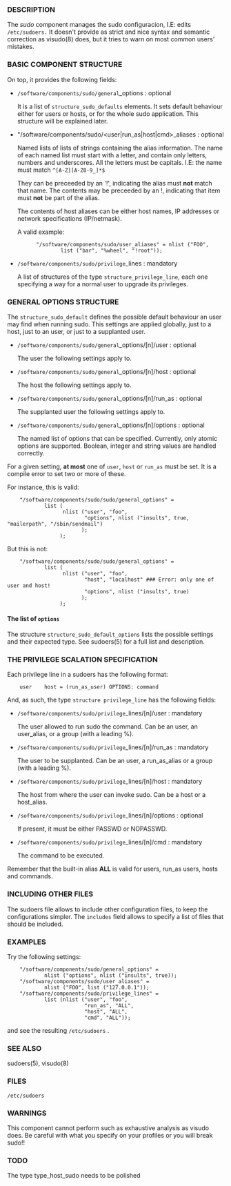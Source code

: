 ### DESCRIPTION

The _sudo_ component manages the sudo configuracion, I.E: edits
`/etc/sudoers.` It doesn't provide as strict and nice syntax and
semantic correction as visudo(8) does, but it tries to warn on most
common users' mistakes.

### BASIC COMPONENT STRUCTURE

On top, it provides the following fields:

- `/software/components/sudo/general`\_options : optional

    It is a list of `structure_sudo_defaults` elements. It sets default
    behaviour either for users or hosts, or for the whole sudo
    application. This structure will be explained later.

- "/software/components/sudo/<user|run\_as|host|cmd>\_aliases :
optional

    Named lists of lists of strings containing the alias information.  The
    name of each named list must start with a letter, and contain only
    letters, numbers and underscores. All the letters must be
    capitals. I.E: the name must match `^[A-Z][A-Z0-9_]*$`

    They can be preceeded by an '!', indicating the alias must **not**
    match that name. The contents may be preceeded by an !, indicating
    that item must **not** be part of the alias.

    The contents of host aliases can be either host names, IP addresses or
    network specifications (IP/netmask).

    A valid example:

            "/software/components/sudo/user_aliases" = nlist ("FOO",
                    list ("bar", "%wheel", "!root"));

- `/software/components/sudo/privilege`\_lines : mandatory

    A list of structures of the type `structure_privilege_line`, each one
    specifying a way for a normal user to upgrade its privileges.

### GENERAL OPTIONS STRUCTURE

The `structure_sudo_default` defines the possible default behaviour
an user may find when running sudo. This settings are applied
globally, just to a host, just to an user, or just to a supplanted
user.

- `/software/components/sudo/general`\_options/\[n\]/user : optional

    The user the following settings apply to.

- `/software/components/sudo/general`\_options/\[n\]/host : optional

    The host the following settings apply to.

- `/software/components/sudo/general`\_options/\[n\]/run\_as : optional

    The supplanted user the following settings apply to.

- `/software/components/sudo/general`\_options/\[n\]/options : optional

    The named list of options that can be specified. Currently, only
    atomic options are supported.
    Boolean, integer and string values are handled correctly.

For a given setting, **at most** one of `user`, `host` or `run_as`
must be set. It is a compile error to set two or more of these.

For instance, this is valid:

        "/software/components/sudo/sudo/general_options" =
                list (
                      nlist ("user", "foo",
                             "options", nlist ("insults", true, "mailerpath", "/sbin/sendmail")
                            );
                     );

But this is not:

        "/software/components/sudo/sudo/general_options" =
                list (
                      nlist ("user", "foo",
                             "host", "localhost" ### Error: only one of user and host!
                             "options", nlist ("insults", true)
                            );
                     );

#### The list of `options`

The structure `structure_sudo_default_options` lists the possible
settings and their expected type. See sudoers(5) for a full list and
description.

### THE PRIVILEGE SCALATION SPECIFICATION

Each privilege line in a sudoers has the following format:

        user    host = (run_as_user) OPTIONS: command

And, as such, the type `structure privilege_line` has the following fields:

- `/software/components/sudo/privilege`\_lines/\[n\]/user : mandatory

    The user allowed to run sudo the command. Can be an user, an
    user\_alias, or a group (with a leading %).

- `/software/components/sudo/privilege`\_lines/\[n\]/run\_as : mandatory

    The user to be supplanted. Can be an user, a run\_as\_alias or a group
    (with a leading %).

- `/software/components/sudo/privilege`\_lines/\[n\]/host : mandatory

    The host from where the user can invoke sudo. Can be a host or a host\_alias.

- `/software/components/sudo/privilege`\_lines/\[n\]/options : optional

    If present, it must be either PASSWD or NOPASSWD.

- `/software/components/sudo/privilege`\_lines/\[n\]/cmd : mandatory

    The command to be executed.

Remember that the built-in alias **ALL** is valid for users,
run\_as users, hosts and commands.

### INCLUDING OTHER FILES

The sudoers file allows to include other configuration files, to keep
the configurations simpler. The `includes` field allows to specify a
list of files that should be included.

### EXAMPLES

Try the following settings:

        "/software/components/sudo/general_options" =
                nlist ("options", nlist ("insults", true));
        "/software/components/sudo/user_aliases" =
                nlist ("FOO", list ("127.0.0.1"));
        "/software/components/sudo/privilege_lines" =
                list (nlist ("user", "foo",
                             "run_as", "ALL",
                             "host", "ALL",
                             "cmd", "ALL"));

and see the resulting `/etc/sudoers` .

### SEE ALSO

sudoers(5), visudo(8)

### FILES

`/etc/sudoers`

### WARNINGS

This component cannot perform such as exhaustive analysis as visudo
does. Be careful with what you specify on your profiles or you will
break sudo!!

### TODO

The type type\_host\_sudo needs to be polished
